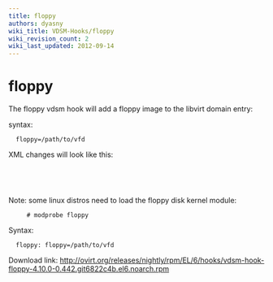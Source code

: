```yaml
---
title: floppy
authors: dyasny
wiki_title: VDSM-Hooks/floppy
wiki_revision_count: 2
wiki_last_updated: 2012-09-14
---
```


# floppy

The floppy vdsm hook will add a floppy image to the libvirt domain entry:

syntax:

      floppy=/path/to/vfd

XML changes will look like this:

<disk type='file' device='floppy'>
          

`    `<target dev='fda' />
</disk>

Note: some linux distros need to load the floppy disk kernel module:

         # modprobe floppy

Syntax:

      floppy: floppy=/path/to/vfd

Download link: <http://ovirt.org/releases/nightly/rpm/EL/6/hooks/vdsm-hook-floppy-4.10.0-0.442.git6822c4b.el6.noarch.rpm>
